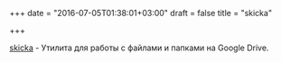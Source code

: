 +++
date = "2016-07-05T01:38:01+03:00"
draft = false
title = "skicka"

+++

<p><a href="https://github.com/google/skicka">skicka</a>&nbsp;- Утилита для работы с файлами и папками на Google Drive.&nbsp;</p>

